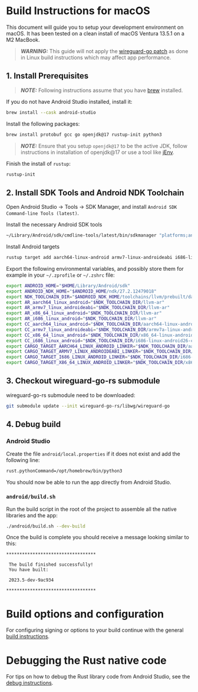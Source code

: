 # Build Instructions for macOS

This document will guide you to setup your development environment on macOS. It has been
tested on a clean install of macOS Ventura 13.5.1 on a M2 MacBook.

> __*WARNING:*__ This guide will not apply the [wireguard-go patch](https://git.zx2c4.com/wireguard-android/tree/tunnel/tools/libwg-go/goruntime-boottime-over-monotonic.diff)
> as done in Linux build instructions which may affect app performance.

## 1. Install Prerequisites

> __*NOTE:*__ Following instructions assume that you have [brew](https://brew.sh/) installed.

If you do not have Android Studio installed, install it:
```bash
brew install --cask android-studio
```

Install the following packages:
```bash
brew install protobuf gcc go openjdk@17 rustup-init python3
```

> __*NOTE:*__ Ensure that you setup `openjdk@17` to be the active JDK, follow instructions in
> installation of openjdk@17 or use a tool like [jEnv](https://www.jenv.be/).

Finish the install of `rustup`:
```bash
rustup-init
```

## 2. Install SDK Tools and Android NDK Toolchain
Open Android Studio -> Tools -> SDK Manager, and install `Android SDK Command-line Tools (latest)`.

Install the necessary Android SDK tools
```bash
~/Library/Android/sdk/cmdline-tools/latest/bin/sdkmanager "platforms;android-35" "build-tools;35.0.0" "platform-tools" "ndk;27.2.12479018"
```

Install Android targets
```bash
rustup target add aarch64-linux-android armv7-linux-androideabi i686-linux-android x86_64-linux-android
```

Export the following environmental variables, and possibly store them for example in your
`~/.zprofile` or `~/.zshrc` file:
```bash
export ANDROID_HOME="$HOME/Library/Android/sdk"
export ANDROID_NDK_HOME="$ANDROID_HOME/ndk/27.2.12479018"
export NDK_TOOLCHAIN_DIR="$ANDROID_NDK_HOME/toolchains/llvm/prebuilt/darwin-x86_64/bin"
export AR_aarch64_linux_android="$NDK_TOOLCHAIN_DIR/llvm-ar"
export AR_armv7_linux_androideabi="$NDK_TOOLCHAIN_DIR/llvm-ar"
export AR_x86_64_linux_android="$NDK_TOOLCHAIN_DIR/llvm-ar"
export AR_i686_linux_android="$NDK_TOOLCHAIN_DIR/llvm-ar"
export CC_aarch64_linux_android="$NDK_TOOLCHAIN_DIR/aarch64-linux-android26-clang"
export CC_armv7_linux_androideabi="$NDK_TOOLCHAIN_DIR/armv7a-linux-androideabi26-clang"
export CC_x86_64_linux_android="$NDK_TOOLCHAIN_DIR/x86_64-linux-android26-clang"
export CC_i686_linux_android="$NDK_TOOLCHAIN_DIR/i686-linux-android26-clang"
export CARGO_TARGET_AARCH64_LINUX_ANDROID_LINKER="$NDK_TOOLCHAIN_DIR/aarch64-linux-android26-clang"
export CARGO_TARGET_ARMV7_LINUX_ANDROIDEABI_LINKER="$NDK_TOOLCHAIN_DIR/armv7a-linux-androideabi26-clang"
export CARGO_TARGET_I686_LINUX_ANDROID_LINKER="$NDK_TOOLCHAIN_DIR/i686-linux-android26-clang"
export CARGO_TARGET_X86_64_LINUX_ANDROID_LINKER="$NDK_TOOLCHAIN_DIR/x86_64-linux-android26-clang"
```

## 3. Checkout wireguard-go-rs submodule
wireguard-go-rs submodule need to be downloaded:

```bash
git submodule update --init wireguard-go-rs/libwg/wireguard-go
```

## 4. Debug build

### Android Studio

Create the file `android/local.properties` if it does not exist and add the following line:

```bash
rust.pythonCommand=/opt/homebrew/bin/python3
```

You should now be able to run the app directly from Android Studio.

### `android/build.sh`

Run the build script in the root of the project to assemble all the native libraries and the app:

```bash
./android/build.sh --dev-build
```

Once the build is complete you should receive a message looking similar to this:
```
**********************************

 The build finished successfully!
 You have built:

 2023.5-dev-9ac934

**********************************
```

# Build options and configuration

For configuring signing or options to your build continue with the general [build instructions](../BuildInstructions.md).

# Debugging the Rust native code

For tips on how to debug the Rust library code from Android Studio, see the [debug instructions](DebugInstructions.md).
